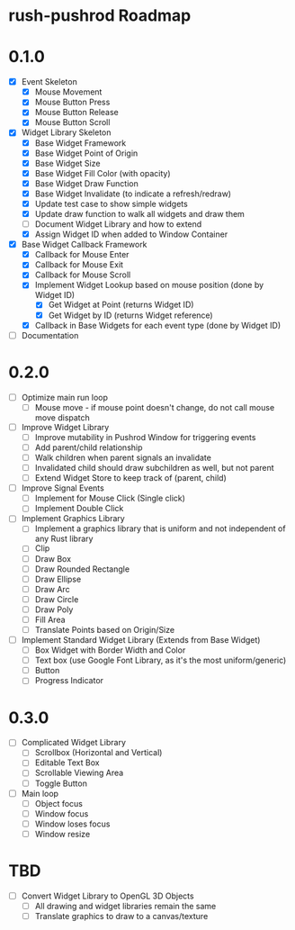 # rush-pushrod Roadmap

# 0.1.0

- [x] Event Skeleton
  - [x] Mouse Movement
  - [x] Mouse Button Press
  - [x] Mouse Button Release
  - [x] Mouse Button Scroll
- [x] Widget Library Skeleton
  - [x] Base Widget Framework
  - [x] Base Widget Point of Origin
  - [x] Base Widget Size
  - [x] Base Widget Fill Color (with opacity)
  - [x] Base Widget Draw Function
  - [x] Base Widget Invalidate (to indicate a refresh/redraw)
  - [x] Update test case to show simple widgets
  - [x] Update draw function to walk all widgets and draw them
  - [ ] Document Widget Library and how to extend
  - [x] Assign Widget ID when added to Window Container
- [x] Base Widget Callback Framework
  - [x] Callback for Mouse Enter
  - [x] Callback for Mouse Exit
  - [x] Callback for Mouse Scroll
  - [x] Implement Widget Lookup based on mouse position (done by Widget ID)
    - [x] Get Widget at Point (returns Widget ID)
    - [x] Get Widget by ID (returns Widget reference)
  - [x] Callback in Base Widgets for each event type (done by Widget ID)
- [ ] Documentation

# 0.2.0

- [ ] Optimize main run loop
  - [ ] Mouse move - if mouse point doesn't change, do not call mouse move dispatch
- [ ] Improve Widget Library
  - [ ] Improve mutability in Pushrod Window for triggering events
  - [ ] Add parent/child relationship
  - [ ] Walk children when parent signals an invalidate
  - [ ] Invalidated child should draw subchildren as well, but not parent
  - [ ] Extend Widget Store to keep track of (parent, child)
- [ ] Improve Signal Events
  - [ ] Implement for Mouse Click (Single click)
  - [ ] Implement Double Click
- [ ] Implement Graphics Library
  - [ ] Implement a graphics library that is uniform and not independent of any Rust library
  - [ ] Clip
  - [ ] Draw Box
  - [ ] Draw Rounded Rectangle
  - [ ] Draw Ellipse
  - [ ] Draw Arc
  - [ ] Draw Circle
  - [ ] Draw Poly
  - [ ] Fill Area
  - [ ] Translate Points based on Origin/Size
- [ ] Implement Standard Widget Library (Extends from Base Widget)
  - [ ] Box Widget with Border Width and Color
  - [ ] Text box (use Google Font Library, as it's the most uniform/generic)
  - [ ] Button
  - [ ] Progress Indicator

# 0.3.0

- [ ] Complicated Widget Library
  - [ ] Scrollbox (Horizontal and Vertical)
  - [ ] Editable Text Box
  - [ ] Scrollable Viewing Area
  - [ ] Toggle Button
- [ ] Main loop
  - [ ] Object focus
  - [ ] Window focus
  - [ ] Window loses focus
  - [ ] Window resize

# TBD

- [ ] Convert Widget Library to OpenGL 3D Objects
  - [ ] All drawing and widget libraries remain the same
  - [ ] Translate graphics to draw to a canvas/texture
